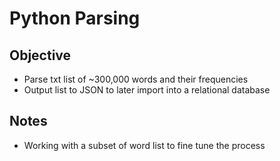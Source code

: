 # Python Parsing

## Objective
- Parse txt list of ~300,000 words and their frequencies
- Output list to JSON to later import into a relational database

## Notes
- Working with a subset of word list to fine tune the process
